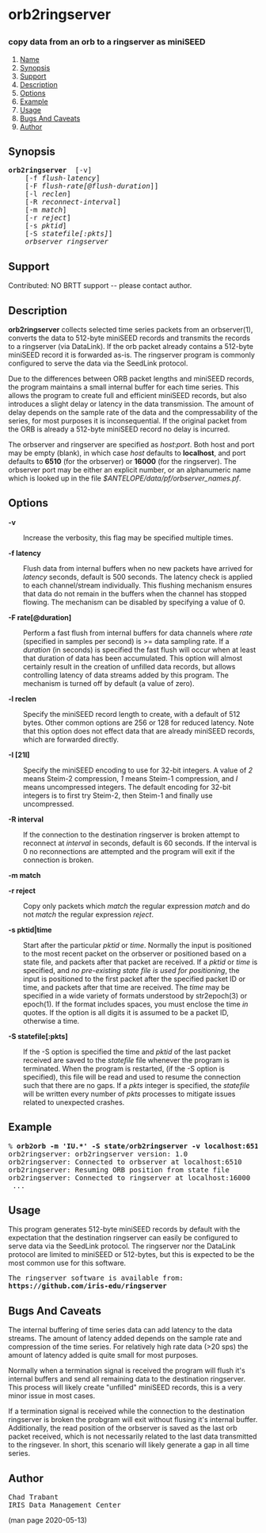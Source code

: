 # <p >orb2ringserver 
###  copy data from an orb to a ringserver as miniSEED</p>

1. [Name](#)
1. [Synopsis](#synopsis)
1. [Support](#support)
1. [Description](#description)
1. [Options](#options)
1. [Example](#example)
1. [Usage](#usage)
1. [Bugs And Caveats](#bugs-and-caveats)
1. [Author](#author)

## <a id='synopsis'>Synopsis</a>

<pre >
<b>orb2ringserver</b>  [-v]
    [-f <i>flush-latency</i>]
    [-F <i>flush-rate[@flush-duration</i>]]
    [-l <i>reclen</i>]
    [-R <i>reconnect-interval</i>]
    [-m <i>match</i>]
    [-r <i>reject</i>]
    [-s <i>pktid</i>]
    [-S <i>statefile[:pkts]</i>]
    <i>orbserver</i> <i>ringserver</i>
</pre>

## <a id='support'>Support</a>

<p >Contributed: NO BRTT support -- please contact author.</p>

## <a id='description'>Description</a>

<p ><b>orb2ringserver</b> collects selected time series packets from an orbserver(1), converts the data to 512-byte miniSEED records and transmits the records to a ringserver (via DataLink).  If the orb packet already contains a 512-byte miniSEED record it is forwarded as-is.  The ringserver program is commonly configured to serve the data via the SeedLink protocol.</p>

<p >Due to the differences between ORB packet lengths and miniSEED records, the program maintains a small internal buffer for each time series.  This allows the program to create full and efficient miniSEED records, but also introduces a slight delay or latency in the data transmission.  The amount of delay depends on the sample rate of the data and the compressability of the series, for most purposes it is inconsequential.  If the original packet from the ORB is already a 512-byte miniSEED record no delay is incurred.</p>

<p >The orbserver and ringserver are specified as <i>host</i>:<i>port</i>. Both host and port may be empty (blank), in which case <i>host</i> defaults to <b>localhost</b>, and port defaults to <b>6510</b> (for the orbserver) or <b>16000</b> (for the ringserver).  The orbserver port may be either an explicit number, or an alphanumeric name which is looked up in the file <i>$ANTELOPE/data/pf/orbserver_names.pf</i>.</p>

## <a id='options'>Options</a>

<b>-v</b>

<p style="padding-left: 30px;">Increase the verbosity, this flag may be specified multiple times.</p>

<b>-f latency</b>

<p style="padding-left: 30px;">Flush data from internal buffers when no new packets have arrived for <i>latency</i> seconds, default is 500 seconds.  The latency check is applied to each channel/stream individually.  This flushing mechanism ensures that data do not remain in the buffers when the channel has stopped flowing.  The mechanism can be disabled by specifying a value of 0.</p>

<b>-F rate[@duration]</b>

<p style="padding-left: 30px;">Perform a fast flush from internal buffers for data channels where <i>rate</i> (specified in samples per second) is >= data sampling rate. If a <i>duration</i> (in seconds) is specified the fast flush will occur when at least that duration of data has been accumulated.  This option will almost certainly result in the creation of unfilled data records, but allows controlling latency of data streams added by this program.  The mechanism is turned off by default (a value of zero).</p>

<b>-l reclen</b>

<p style="padding-left: 30px;">Specify the miniSEED record length to create, with a default of 512 bytes.  Other common options are 256 or 128 for reduced latency. Note that this option does not effect data that are already miniSEED records, which are forwarded directly.</p>

<b>-I [21I]</b>

<p style="padding-left: 30px;">Specify the miniSEED encoding to use for 32-bit integers.  A value of <i>2</i> means Steim-2 compression, <i>1</i> means Steim-1 compression, and <i>I</i> means uncompressed integers.  The default encoding for 32-bit integers is to first try Steim-2, then Steim-1 and finally use uncompressed.</p>

<b>-R interval</b>

<p style="padding-left: 30px;">If the connection to the destination ringserver is broken attempt to reconnect at <i>interval</i> in seconds, default is 60 seconds.  If the interval is 0 no reconnections are attempted and the program will exit if the connection is broken.</p>

<b>-m match</b>

<b>-r reject</b>

<p style="padding-left: 30px;">Copy only packets which <i>match</i> the regular expression <i>match</i> and do not <i>match</i> the regular expression <i>reject</i>.</p>

<b>-s pktid|time</b>

<p style="padding-left: 30px;">Start after the particular <i>pktid</i> or <i>time</i>.  Normally the input is positioned to the most recent packet on the orbserver or positioned based on a state file, and packets after that packet are received.  If a <i>pktid</i> or <i>time</i> is specified, and <i>no pre-existing state file is used for positioning</i>, the input is positioned to the first packet after the specified packet ID or time, and packets after that time are received.  The <i>time</i> may be specified in a wide variety of formats understood by str2epoch(3) or epoch(1).  If the format includes spaces, you must enclose the time <i>in</i> quotes.  If the option is all digits it is assumed to be a packet ID, otherwise a time.</p>

<b>-S statefile[:pkts]</b>

<p style="padding-left: 30px;">If the -S option is specified the time and <i>pktid</i> of the last packet received are saved to the <i>statefile</i> file whenever the program is terminated.  When the program is restarted, (if the -S option is specified), this file will be read and used to resume the connection such that there are no gaps.  If a <i>pkts</i> integer is specified, the <i>statefile</i> will be written every number of <i>pkts</i> processes to mitigate issues related to unexpected crashes.</p>

## <a id='example'>Example</a>

<pre >
%<b> orb2orb -m 'IU.*' -S state/orb2ringserver -v localhost:6510 localhost:16000</b>
orb2ringserver: orb2ringserver version: 1.0
orb2ringserver: Connected to orbserver at localhost:6510
orb2ringserver: Resuming ORB position from state file
orb2ringserver: Connected to ringserver at localhost:16000
 ...
</pre>

## <a id='usage'>Usage</a>

<p >This program generates 512-byte miniSEED records by default with the expectation that the destination ringserver can easily be configured to serve data via the SeedLink protocol.  The ringserver nor the DataLink protocol are limited to miniSEED or 512-bytes, but this is expected to be the most common use for this software.</p>

<pre >
The ringserver software is available from:
<b>https://github.com/iris-edu/ringserver</b>
</pre>

## <a id='bugs-and-caveats'>Bugs And Caveats</a>

<p >The internal buffering of time series data can add latency to the data streams.  The amount of latency added depends on the sample rate and compression of the time series.  For relatively high rate data (>20 sps) the amount of latency added is quite small for most purposes.</p>

<p >Normally when a termination signal is received the program will flush it's internal buffers and send all remaining data to the destination ringserver.  This process will likely create "unfilled" miniSEED records, this is a very minor issue in most cases.</p>

<p >If a termination signal is received while the connection to the destination ringserver is broken the probgram will exit without flusing it's internal buffer.  Additionally, the read position of the orbserver is saved as the last orb packet received, which is not necessarily related to the last data transmitted to the ringsever.  In short, this scenario will likely generate a gap in all time series.</p>

## <a id='author'>Author</a>

<pre >
Chad Trabant
IRIS Data Management Center
</pre>


(man page 2020-05-13)
